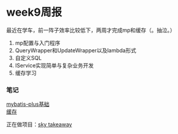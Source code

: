 # week9周报
最近在学车，前一阵子效率比较低下，两周才完成mp和缓存（。抽泣。）

1. mp配置与入门程序
2. QueryWrapper和UpdateWrapper以及lambda形式
3. 自定义SQL
4. IService实现简单与复杂业务开发
5. 缓存学习

### 笔记
[mybatis-plus基础](http://t.csdnimg.cn/pgti9)   
[缓存](http://t.csdnimg.cn/Vjoqz)

正在做项目：[sky takeaway](https://github.com/Machisk/sky-takeaway)